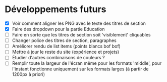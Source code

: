# Développements futurs

- [x] Voir comment aligner les PNG avec le texte des titres de section
- [x] Faire des dropdown pour la partie Education
- [ ] Faire en sorte que les titres de section soit 'visiblement' cliquables
- [ ] Changer police des titres de section, paragraphes
- [ ] Améliorer rendu de list items (points blancs bof bof)
- [ ] Mettre à jour le reste du site (expérience et projets)
- [ ] Étudier d'autres combinaisons de couleurs ?
- [ ] Remplir toute la largeur de l'écran même pour les formats 'middle', pour l'instant fonctionne uniquement sur les formats larges (à partir de 1200px à priori)